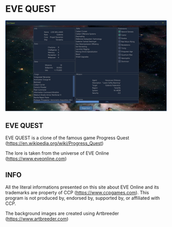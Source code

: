 
# EVE QUEST

![image](image.jpg)

## EVE QUEST

EVE QUEST is a clone of the famous game Progress Quest (https://en.wikipedia.org/wiki/Progress_Quest)

The lore is taken from the universe of EVE Online (https://www.eveonline.com)

## INFO

All the literal informations presented on this site about EVE Online and its trademarks are property of CCP (https://www.ccpgames.com). This program is not produced by, endorsed by, supported by, or affiliated with CCP.

The background images are created using Artbreeder (https://www.artbreeder.com)
